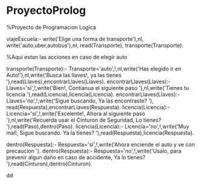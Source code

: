 # ProyectoProlog
%Proyecto de Programacion Logica


viajeEscuela:- write('Elige una forma de transporte'),nl,
	write('auto,uber,autobus'),nl,
	read(Transporte),
	transporte(Transporte).

%Aqui estan las acciones en caso de elegir auto

transporte(Transporte):- Transporte='auto',!,nl,write('Has elegido ir en Auto!'),nl,write('Busca las llaves!, ya las tienes '),read(Llaves),encontrarLlaves(Llaves).
encontrarLlaves(Llaves):- Llaves='si',!,write('Bien!, Contianua el siguiente paso '),nl,write('Tienes tu licencia '),read(Licencia),licencia(Licencia).
encontrarLlaves(Llaves):- Llaves='no',!,write('Sigue buscando, Ya las encontraste? '), read(Respuesta),encontrarLlaves(Respuesta).
licencia(Licencia):- Licencia='si',!,write('Excelente!, Ahora al siguiente paso '),nl,write('Recuerda usar el Cinturon de Seguridad, Lo tienes? '),read(Paso),dentro(Paso).
licencia(Licencia):- Licencia='no',!,write('Muy mal!, Sigue buscando. Ya la tienes? '),read(Respuesta),licencia(Respuesta).

dentro(Respuesta):- Respuesta='si',!,write('Ahora enciende el auto y ve con precaucion ').
dentro(Respuesta):- Respuesta='no',!,write('Usalo, para prevenir algun daño en caso de accidente, Ya lo tienes? '),read(Cinturon),dentro(Cinturon).


dd
